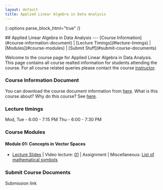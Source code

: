 ```yaml
---
layout: default
title: Applied Linear Algebra in Data Analysis
---
```

{::options parse_block_html="true" /}
<div class="well">
## Applied Linear Algebra in Data Analysis
---
[Course Information](#course-information-document) |
[Lecture Timings](#lecture-timings) |
[Modules](#course-modules) |
[Submit Stuff](#submit-course-documents)

Welcome to the course page for Applied Linear Algebra in Data Analysis. This page contains all course realted information for students attending the course. For all course related queries please contact the course [instructor](mailto:siva82kb.work@gmail.com).


### Course Information Document
You can download the course document information from [here](https://github.com/siva82kb/alada/blob/main/info.pdf). What is this course about? Why do this course? See [here](https://github.com/siva82kb/alada/blob/main/lectures/00-why_do_this_course/00-why_do_this_course.pdf).


### Lecture timings
Mod, Tue - 6:00 - 7:15 PM
Thu - 6:00 - 7:30 PM


### Course Modules

#### Module 01: Concepts in Vector Spaces
- [Lecture Slides](https://github.com/siva82kb/alada/blob/main/lectures/01-vectors-spaces/01-vector-spaces.pdf) |
Video lecture: [01](https://www.youtube.com/watch?v=yN9F_TzpFtw) | Assignment | Miscellaneous: [List of mathematical symbols](https://en.wikipedia.org/wiki/Glossary_of_mathematical_symbols)

### Submit Course Documents
Submission link

</div>
 